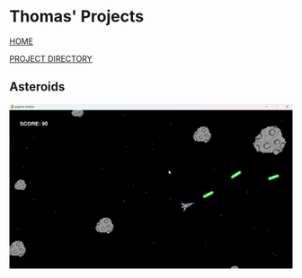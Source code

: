 # Thomas' Projects

[HOME](index.html)

[PROJECT DIRECTORY](index2.html)

## Asteroids

![asteroids pic](static/images/gifs/asteroids_gif.gif)